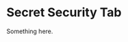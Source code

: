 [title]: # (Secret Security Tab)
[tags]: # (XXX)
[priority]: # (4956)
# Secret Security Tab
Something here.
